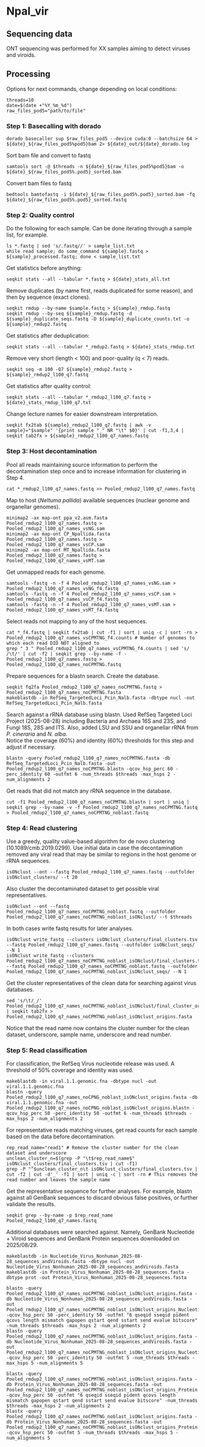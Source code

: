 # Npal_vir
## Sequencing data
ONT sequencing was performed for XX samples aiming to detect viruses and viroids.
## Processing
Options for next commands, change depending on local conditions:
```
threads=10
date=$(date +"%Y_%m_%d")
raw_files_pod5="path/to/file"
```
### Step 1: Basecalling with dorado
```
dorado basecaller sup $raw_files_pod5 --device cuda:0 --batchsize 64 > ${date}_${raw_files_pod5%pod5}bam 2> ${date}_out/${date}_dorado.log
```
Sort bam file and convert to fastq
```
samtools sort -@ $threads -n ${date}_${raw_files_pod5%pod5}bam -o ${date}_${raw_files_pod5%.pod5}_sorted.bam
```
Convert bam files to fastq
```
bedtools bamtofastq -i ${date}_${raw_files_pod5%.pod5}_sorted.bam -fq ${date}_${raw_files_pod5%.pod5}_sorted.fastq
```
### Step 2: Quality control
Do the following for each sample. Can be done iterating through a sample list, for example.
```
ls *.fastq | sed 's/.fastq//' > sample_list.txt
while read sample; do some_command ${sample}.fastq > ${sample}_processed.fastq; done < sample_list.txt
```
Get statistics before anything:
```
seqkit stats --all --tabular *.fastq > ${date}_stats_all.txt
```
Remove duplicates (by name first, reads duplicated for some reason), and then by sequence (exact clones).
```
seqkit rmdup --by-name $sample.fastq > ${sample}_rmdup.fastq
seqkit rmdup --by-seq ${sample}_rmdup.fastq -d ${sample}_duplicate_seqs.fastq -D ${sample}_duplicate_counts.txt -o ${sample}_rmdup2.fastq
```
Get statistics after deduplication:
```
seqkit stats --all --tabular *_rmdup2.fastq > ${date}_stats_rmdup.txt
```
Remove very short (length < 100) and poor-quality (q < 7) reads.
```
seqkit seq -m 100 -Q7 ${sample}_rmdup2.fastq > ${sample}_rmdup2_l100_q7.fastq
```
Get statistics after quality control:
```
seqkit stats --all --tabular *_rmdup2_l100_q7.fastq > ${date}_stats_rmdup_l100_q7.txt
```
Change lecture names for easier downstream interpretation.
```
seqkit fx2tab ${sample}_rmdup2_l100_q7.fastq | awk -v sample}="$sample" '{print sample "_" NR "\t" $0}' | cut -f1,3,4 | seqkit tab2fx > ${sample}_rmdup2_l100_q7_names.fastq
```
### Step 3: Host decontamination
Pool all reads maintaining source information to perform the decontamination step once and to increase information for clustering in Step 4.
```
cat *_rmdup2_l100_q7_names.fastq >> Pooled_rmdup2_l100_q7_names.fastq
```
Map to host (*Neltuma pallida*) available sequences (nuclear genome and organellar genomes).
```
minimap2 -ax map-ont ppa_v2.asm.fasta Pooled_rmdup2_l100_q7_names.fastq > Pooled_rmdup2_l100_q7_names_vsNG.sam
minimap2 -ax map-ont CP_Npallida.fasta Pooled_rmdup2_l100_q7_names.fastq > Pooled_rmdup2_l100_q7_names_vsCP.sam
minimap2 -ax map-ont MT_Npallida.fasta Pooled_rmdup2_l100_q7_names.fastq > Pooled_rmdup2_l100_q7_names_vsMT.sam
```
Get unmapped reads for each genome.
```
samtools -fastq -n -f 4 Pooled_rmdup2_l100_q7_names_vsNG.sam > Pooled_rmdup2_l100_q7_names_vsNG_f4.fastq
samtools -fastq -n -f 4 Pooled_rmdup2_l100_q7_names_vsCP.sam > Pooled_rmdup2_l100_q7_names_vsCP_f4.fastq
samtools -fastq -n -f 4 Pooled_rmdup2_l100_q7_names_vsMT.sam > Pooled_rmdup2_l100_q7_names_vsMT_f4.fastq
```
Select reads not mapping to any of the host sequences.
```
cat *_f4.fastq | seqkit fx2tab | cut -f1 | sort | uniq -c | sort -rn > Pooled_rmdup2_l100_q7_names_vsCPMTNG_f4.counts # Number of genomes to which each read DID NOT aligned to
grep " 3 " Pooled_rmdup2_l100_q7_names_vsCPMTNG_f4.counts | sed 's/ /\t/' | cut -f2 | seqkit grep --by-name -f - Pooled_rmdup2_l100_q7_names.fastq > Pooled_rmdup2_l100_q7_names_noCPMTNG.fastq
```
Prepare sequences for a blastn search. Create the database.
```
seqkit fq2fa Pooled_rmdup2_l100_q7_names_noCPMTNG.fastq > Pooled_rmdup2_l100_q7_names_noCPMTNG.fasta
makeblastdb -in RefSeq_TargetedLoci_Pcin_Nalb.fasta -dbtype nucl -out RefSeq_TargetedLoci_Pcin_Nalb.fasta
```
Search against a rRNA database using blastn. Used RefSeq Targeted Loci Project (2025-08-28) including Bacteria and Archaea 16S and 23S, and Fungi 18S, 28S and ITS. Also, added LSU and SSU and organellar rRNA from *P. cineraria* and *N. alba*.  
Notice the coverage (60%) and identity (60%) thresholds for this step and adjust if necessary.
```
blastn -query Pooled_rmdup2_l100_q7_names_noCPMTNG.fasta -db RefSeq_TargetedLoci_Pcin_Nalb.fasta -out Pooled_rmdup2_l100_q7_names_noCPMTNG.blastn -qcov_hsp_perc 60 -perc_identity 60 -outfmt 6 -num_threads $threads -max_hsps 2 -num_alignments 2
```
Get reads that did not match any rRNA sequence in the database.
```
cut -f1 Pooled_rmdup2_l100_q7_names_noCPMTNG.blastn | sort | uniq | seqkit grep --by-name -v -f Pooled_rmdup2_l100_q7_names_noCPMTNG.fastq > Pooled_rmdup2_l100_q7_names_noCPMTNG_noblast.fastq
```
### Step 4: Read clustering
Use a greedy, quality value-based algorithm for de novo clustering (10.1089/cmb.2019.0299). Use initial data in case the decontamination removed any viral read that may be similar to regions in the host genome or rRNA sequences.
```
isONclust --ont --fastq Pooled_rmdup2_l100_q7_names.fastq --outfolder isONclust_clusters/ --t 20
```
Also cluster the decontaminated dataset to get possible viral representatives.
```
isONclust --ont --fastq Pooled_rmdup2_l100_q7_names_noCPMTNG_noblast.fastq --outfolder Pooled_rmdup2_l100_q7_names_noCPMTNG_noblast_isONclust/ --t $threads
```
In both cases write fastq results for later analyses.
```
isONclust write_fastq --clusters isONclust_clusters/final_clusters.tsv --fastq Pooled_rmdup2_l100_q7_names.fastq --outfolder isONclust_seqs/ --N 1
isONclust write_fastq --clusters Pooled_rmdup2_l100_q7_names_noCPMTNG_noblast_isONclust/final_clusters.tsv --fastq Pooled_rmdup2_l100_q7_names_noCPMTNG_noblast.fastq --outfolder Pooled_rmdup2_l100_q7_names_noCPMTNG_noblast_isONclust_seqs/ --N 1
```
Get the cluster representatives of the clean data for searching against virus databases.
```
sed 's/\t/_/' Pooled_rmdup2_l100_q7_names_noCPMTNG_noblast_isONclust/final_cluster_origins.tsv | seqkit tab2fx > Pooled_rmdup2_l100_q7_names_noCPMTNG_noblast_isONclust_origins.fasta
```
Notice that the read name now contains the cluster number for the clean dataset, underscore, sample name, underscore and read number.
### Step 5: Read classification
For classification, the RefSeq Virus nucleotide release was used. A threshold of 50% coverage and identity was used.
```
makeblastdb -in viral.1.1.genomic.fna -dbtype nucl -out viral.1.1.genomic.fna
blastn -query Pooled_rmdup2_l100_q7_names_noCPNG_noblast_isONclust_origins.fasta -db viral.1.1.genomic.fna -out Pooled_rmdup2_l100_q7_names_noCPNG_noblast_isONclust_origins.blastn -qcov_hsp_perc 50 -perc_identity 50 -outfmt 6 -num_threads $threads -max_hsps 2 -num_alignments 2
```
For representative reads matching viruses, get read counts for each sample based on the data before decontamination.
```
rep_read_name="read1" # Remove the cluster number for the clean dataset and underscore
unclean_cluster_n=$(grep -P "\t$rep_read_name$" isONclust_clusters/final_clusters.tsv | cut -f1)
grep -P "^$unclean_cluster_n\t isONclust_clusters/final_clusters.tsv | cut -f2 | cut -d'_' -f1 | sort | uniq -c | sort -rn # This removes the read number and leaves the sample name
```
Get the representative sequence for further analyses. For example, blastn against all GenBank sequences to discard obvious false positives, or further validate the results.
```
seqkit grep --by-name -p $rep_read_name Pooled_rmdup2_l100_q7_names.fastq
```
Additional databases were searched against. Namely, GenBank Nucleotide + Viroid sequences and GenBank Protein sequences downloaded on 2025/08/29.
```
makeblastdb -in Nucleotide_Virus_Nonhuman_2025-08-28_sequences_andViroids.fasta -dbtype nucl -out Nucleotide_Virus_Nonhuman_2025-08-28_sequences_andViroids.fasta
makeblastdb -in Protein_Virus_Nonhuman_2025-08-28_sequences.fasta -dbtype prot -out Protein_Virus_Nonhuman_2025-08-28_sequences.fasta

blastn -query Pooled_rmdup2_l100_q7_names_noCPMTNG_noblast_isONclust_origins.fasta -db Nucleotide_Virus_Nonhuman_2025-08-28_sequences_andViroids.fasta -out Pooled_rmdup2_l100_q7_names_noCPMTNG_noblast_isONclust_origins_Nucleotide.blastn -qcov_hsp_perc 50 -perc_identity 50 -outfmt "6 qseqid sseqid pident qcovs length mismatch gapopen qstart qend sstart send evalue bitscore" -num_threads $threads -max_hsps 2 -num_alignments 2
blastn -query Pooled_rmdup2_l100_q7_names_noCPMTNG_noblast_isONclust_origins.fasta -db Nucleotide_Virus_Nonhuman_2025-08-28_sequences_andViroids.fasta -out Pooled_rmdup2_l100_q7_names_noCPMTNG_noblast_isONclust_origins_Nucleotide.xml -qcov_hsp_perc 50 -perc_identity 50 -outfmt 5 -num_threads $threads -max_hsps 5 -num_alignments 5

blastx -query Pooled_rmdup2_l100_q7_names_noCPMTNG_noblast_isONclust_origins.fasta -db Protein_Virus_Nonhuman_2025-08-28_sequences.fasta -out Pooled_rmdup2_l100_q7_names_noCPMTNG_noblast_isONclust_origins_Protein.blastn -qcov_hsp_perc 50 -outfmt "6 qseqid sseqid pident qcovs length mismatch gapopen qstart qend sstart send evalue bitscore" -num_threads $threads -max_hsps 2 -num_alignments 2
blastx -query Pooled_rmdup2_l100_q7_names_noCPMTNG_noblast_isONclust_origins.fasta -db Protein_Virus_Nonhuman_2025-08-28_sequences.fasta -out Pooled_rmdup2_l100_q7_names_noCPMTNG_noblast_isONclust_origins_Protein.xml -qcov_hsp_perc 50 -outfmt 5 -num_threads $threads -max_hsps 5 -num_alignments 5
```
